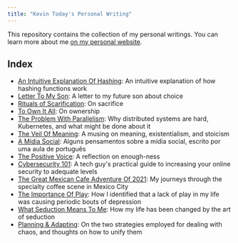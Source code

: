 ```yaml
---
title: "Kevin Today's Personal Writing"
---
```


This repository contains the collection of my personal writings. You can learn more about me [on my personal website](https://kevintoday.com).

Index
-----
- [An Intuitive Explanation Of Hashing](./intuitive-explanation-of-hashing/post.md): An intuitive explanation of how hashing functions work
- [Letter To My Son](./letter-to-my-son/post.md): A letter to my future son about choice
- [Rituals of Scarification](./rituals-of-scarification/post.md): On sacrifice
- [To Own It All](./to-own-it-all/post.md): On ownership
- [The Problem With Parallelism](./the-problem-with-parallelism/post.md): Why distributed systems are hard, Kubernetes, and what might be done about it
- [The Veil Of Meaning](./the-veil-of-meaning/post.md): A musing on meaning, existentialism, and stoicism
- [A Mídia Social](./a-midia-social/post.md): Alguns pensamentos sobre a mídia social, escrito por uma aula de português
- [The Positive Voice](./the-positive-voice/post.md): A reflection on enough-ness
- [Cybersecurity 101](./cybersecurity-101/post.md): A tech guy's practical guide to increasing your online security to adequate levels
- [The Great Mexican Cafe Adventure Of 2021](./mexican-cafe-adventure-2021/post.md): My journeys through the specialty coffee scene in Mexico City
- [The Importance Of Play](./the-importance-of-play/post.md): How I identified that a lack of play in my life was causing periodic bouts of depression
- [What Seduction Means To Me](./what-seduction-means-to-me/post.md): How my life has been changed by the art of seduction
- [Planning & Adapting](./planning-and-adapting/post.md): On the two strategies employed for dealing with chaos, and thoughts on how to unify them
